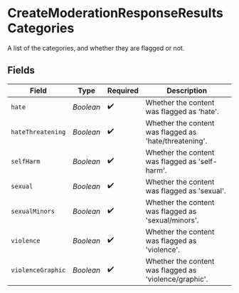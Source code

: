# CreateModerationResponseResultsCategories

A list of the categories, and whether they are flagged or not.


## Fields

| Field                                                  | Type                                                   | Required                                               | Description                                            |
| ------------------------------------------------------ | ------------------------------------------------------ | ------------------------------------------------------ | ------------------------------------------------------ |
| `hate`                                                 | *Boolean*                                              | :heavy_check_mark:                                     | Whether the content was flagged as 'hate'.             |
| `hateThreatening`                                      | *Boolean*                                              | :heavy_check_mark:                                     | Whether the content was flagged as 'hate/threatening'. |
| `selfHarm`                                             | *Boolean*                                              | :heavy_check_mark:                                     | Whether the content was flagged as 'self-harm'.        |
| `sexual`                                               | *Boolean*                                              | :heavy_check_mark:                                     | Whether the content was flagged as 'sexual'.           |
| `sexualMinors`                                         | *Boolean*                                              | :heavy_check_mark:                                     | Whether the content was flagged as 'sexual/minors'.    |
| `violence`                                             | *Boolean*                                              | :heavy_check_mark:                                     | Whether the content was flagged as 'violence'.         |
| `violenceGraphic`                                      | *Boolean*                                              | :heavy_check_mark:                                     | Whether the content was flagged as 'violence/graphic'. |